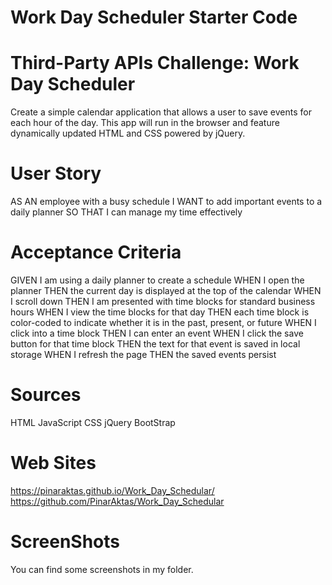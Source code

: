 # Work Day Scheduler Starter Code
# Third-Party APIs Challenge: Work Day Scheduler
Create a simple calendar application that allows a user to save events for each hour of the day. This app will run in the browser and feature dynamically updated HTML and CSS powered by jQuery.

# User Story
AS AN employee with a busy schedule
I WANT to add important events to a daily planner
SO THAT I can manage my time effectively

# Acceptance Criteria
GIVEN I am using a daily planner to create a schedule
WHEN I open the planner
THEN the current day is displayed at the top of the calendar
WHEN I scroll down
THEN I am presented with time blocks for standard business hours
WHEN I view the time blocks for that day
THEN each time block is color-coded to indicate whether it is in the past, present, or future
WHEN I click into a time block
THEN I can enter an event
WHEN I click the save button for that time block
THEN the text for that event is saved in local storage
WHEN I refresh the page
THEN the saved events persist

# Sources
HTML
JavaScript
CSS
jQuery
BootStrap

# Web Sites

https://pinaraktas.github.io/Work_Day_Schedular/
https://github.com/PinarAktas/Work_Day_Schedular


# ScreenShots
You can find some screenshots in my folder.
